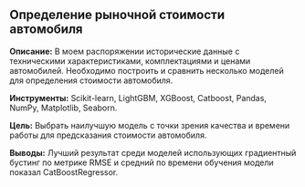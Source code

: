 ## Определение рыночной стоимости автомобиля

**Описание:**
В моем распоряжении исторические данные с техническими характеристиками, комплектациями и ценами автомобилей. Необходимо построить и сравнить несколько моделей для определения стоимости автомобиля.

**Инструменты:**
Scikit-learn, LightGBM, XGBoost, Catboost, Pandas, NumPy, Matplotlib, Seaborn.

**Цель:**
Выбрать наилучшую модель с точки зрения качества и времени работы для предсказания стоимости автомобиля.

**Выводы:**
Лучший результат среди моделей использующих градиентный бустинг по метрике RMSE и средний по времени обучения модели показал CatBoostRegressor.
